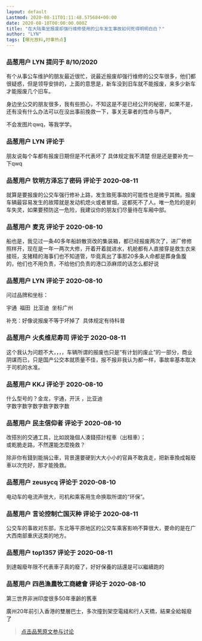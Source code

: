 ```yaml
---
layout: default
Lastmod: 2020-08-11T01:11:48.575684+00:00
date: 2020-08-10T00:00:00.000Z
title: "在大陆乘坐报废却强行维修使用的公车发生事故如何死得明明白白？"
author: "LYN"
tags: [曝光放料,时事热点]
---
```



### 品葱用户 **LYN** 提问于 8/10/2020
    
有个从事公车维护的朋友最近很忙，说最近报废却强行维修的公交车很多，他们都很疑惑，但是领导安排的，上面的意思是，新车没到旧车就不能报废，来多少新车才能报废几个旧车。  
  
身边坐公交的朋友很多，我有些担心，不知这是不是已经公开的秘密，如果不是，还有没有什么办法可以在没出事前挽救一下，事关无辜者的性命与尊严。  
  
不会发图片qwq，等我学学。
    
                

### 品葱用户 **LYN** 评论于 
        
朋友说每个车都有报废日期但是不代表坏了 具体规定我不清楚 但是还是要补充一下qwq
        
                

### 品葱用户 **钦明方泽忘了密码** 评论于 2020-08-11
        
就算是要报废的公交车强行修补上路，发生致死事故的可能性也是微乎其微。报废车辆最容易发生的故障就是发动机熄火或者冒烟，这都死不了人。唯一危险的是刹车失灵，如果要预防这一危险，我建议你的朋友们尽量待在车厢中部。
        
                

### 品葱用户 **麦克** 评论于 2020-08-10
        
船也是，我见过一条40多年船龄散货改的集装箱，都已经报废两次了，进厂修修照样开，现在是一年一两次大修，开着开着就进水，机舱都有人直接穿是救生衣来接班，支猪精的海事们也不知道管，毕竟真出了事那20多条人命都是葬身鱼腹的，他们也不用负责，不给他们负责的港口添麻烦的话怎么都好说
        
                

### 品葱用户 **LYN** 评论于 2020-08-10
        
问过品牌和坐标：   
  
宇通  福田  比亚迪  坐标广州  
  
补充：好像说报废不等于坏掉了  具体规定有待科普
        
                

### 品葱用户 **火炙维尼寿司** 评论于 2020-08-11
        
这个我认为问题不大，，，，车辆所谓的报废也只是“有计划的废止”的一部分，商业阴谋而已，只是国产公交本就质量不佳，报不报非我认为都一样，事故率基本取决于司机的水准。
        
                

### 品葱用户 **KKJ** 评论于 2020-08-10
        
什么型号的？金龙，宇通，开沃 ，比亚迪  
字数字数字数字数字数字数
        
                

### 品葱用户 **民主信仰者** 评论于 2020-08-10
        
改搭別的交通工具，比如說幾個人湊錢搭計程車（出租車）；  
或乾脆走路，不然還能怎麼挽救？  
  
除非你有錢到能捐公車，背景還要硬到大大小小的官員不敢貪走，把新車換成報廢車以次充好，那才能挽救。
        
                

### 品葱用户 **zeusycq** 评论于 2020-08-10
        
电动车的电流声很大，司机和乘客用生命换取所谓的“环保”。
        
                

### 品葱用户 **言论控制亡国灭种** 评论于 2020-08-11
        
公交车的事故对东部，东北等平原地区的公交车乘客影响不算很大，要命的是在广大西南部重庆这类的地方。
        
                

### 品葱用户 **top1357** 评论于 2020-08-11
        
到達報廢年限不代表車子真的廢了，好好保養的話還是可以繼續跑的
        
                

### 品葱用户 **四邑漁農牧工商總會** 评论于 2020-08-10
        
第三世界非洲印度很多50年車齡的舊車  
  
廣州20年前引入香港的雙層巴士，多次撞到架空電綫和行人天橋，結果全給報廢了
        
                





> [点击品葱原文参与讨论](https://pincong.rocks/question/29646)


